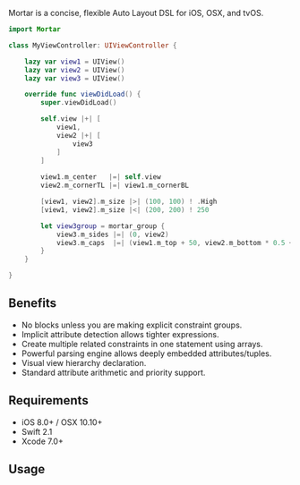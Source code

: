 
Mortar is a concise, flexible Auto Layout DSL for iOS, OSX, and tvOS.

```swift
import Mortar

class MyViewController: UIViewController {

    lazy var view1 = UIView()
    lazy var view2 = UIView()
    lazy var view3 = UIView()

    override func viewDidLoad() {
        super.viewDidLoad()

        self.view |+| [
        	view1, 
        	view2 |+| [
        		view3
        	]
        ]
        
        view1.m_center   |=| self.view        
        view2.m_cornerTL |=| view1.m_cornerBL

        [view1, view2].m_size |>| (100, 100) ! .High
        [view1, view2].m_size |<| (200, 200) ! 250

        let view3group = mortar_group {
        	view3.m_sides |=| (0, view2)
        	view3.m_caps  |=| (view1.m_top + 50, view2.m_bottom * 0.5 + 40)
        }
    }

}
```

## Benefits

* No blocks unless you are making explicit constraint groups.
* Implicit attribute detection allows tighter expressions.
* Create multiple related constraints in one statement using arrays.
* Powerful parsing engine allows deeply embedded attributes/tuples.
* Visual view hierarchy declaration.
* Standard attribute arithmetic and priority support.


## Requirements

* iOS 8.0+ / OSX 10.10+
* Swift 2.1
* Xcode 7.0+

## Usage


